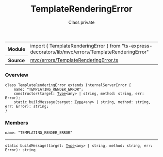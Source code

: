 <header class="symbol-info-header">    <h1 id="templaterenderingerror">TemplateRenderingError</h1>    <label class="symbol-info-type-label class">Class</label>    <label class="api-type-label private">private</label>  </header>
<section class="symbol-info">      <table class="is-full-width">        <tbody>        <tr>          <th>Module</th>          <td>            <div class="lang-typescript">                <span class="token keyword">import</span> { TemplateRenderingError }                 <span class="token keyword">from</span>                 <span class="token string">"ts-express-decorators/lib/mvc/errors/TemplateRenderingError"</span>                            </div>          </td>        </tr>        <tr>          <th>Source</th>          <td>            <a href="https://romakita.github.io/ts-express-decorators/#//blob/v2.3.1/src/mvc/errors/TemplateRenderingError.ts#L0-L0">                mvc/errors/TemplateRenderingError.ts            </a>        </td>        </tr>                </tbody>      </table>    </section>

### Overview

<pre><code class="typescript-lang"><span class="token keyword">class</span> TemplateRenderingError <span class="token keyword">extends</span> InternalServerError <span class="token punctuation">{</span>
    name<span class="token punctuation">:</span> "TEMPLATING_RENDER_ERROR"<span class="token punctuation">;</span>
    <span class="token keyword">constructor</span><span class="token punctuation">(</span>target<span class="token punctuation">:</span> <a href="#api/common/core/type"><span class="token">Type</span></a><<span class="token keyword">any</span>> | <span class="token keyword">string</span><span class="token punctuation">,</span> method<span class="token punctuation">:</span> <span class="token keyword">string</span><span class="token punctuation">,</span> err<span class="token punctuation">:</span> Error<span class="token punctuation">)</span><span class="token punctuation">;</span>
    <span class="token keyword">static</span> <span class="token function">buildMessage</span><span class="token punctuation">(</span>target<span class="token punctuation">:</span> <a href="#api/common/core/type"><span class="token">Type</span></a><<span class="token keyword">any</span>> | <span class="token keyword">string</span><span class="token punctuation">,</span> method<span class="token punctuation">:</span> <span class="token keyword">string</span><span class="token punctuation">,</span> err<span class="token punctuation">:</span> Error<span class="token punctuation">)</span><span class="token punctuation">:</span> <span class="token keyword">string</span><span class="token punctuation">;</span>
<span class="token punctuation">}</span></code></pre>

### Members

<div class="method-overview"><pre><code class="typescript-lang">name<span class="token punctuation">:</span> "TEMPLATING_RENDER_ERROR"</code></pre></div>
<hr />
<div class="method-overview"><pre><code class="typescript-lang"><span class="token keyword">static</span> <span class="token function">buildMessage</span><span class="token punctuation">(</span>target<span class="token punctuation">:</span> <a href="#api/common/core/type"><span class="token">Type</span></a><<span class="token keyword">any</span>> | <span class="token keyword">string</span><span class="token punctuation">,</span> method<span class="token punctuation">:</span> <span class="token keyword">string</span><span class="token punctuation">,</span> err<span class="token punctuation">:</span> Error<span class="token punctuation">)</span><span class="token punctuation">:</span> <span class="token keyword">string</span></code></pre></div>
